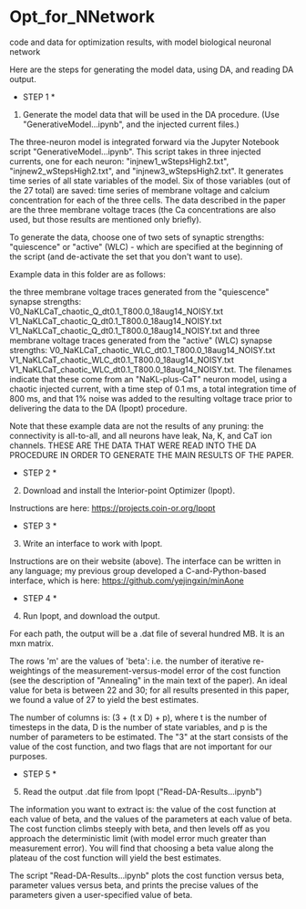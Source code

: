 # Opt_for_NNetwork
 code and data for optimization results, with model biological neuronal network

Here are the steps for generating the model data, using DA, and reading DA output.

* STEP 1 *
1) Generate the model data that will be used in the DA procedure.  (Use "GenerativeModel...ipynb", and the injected current files.)

The three-neuron model is integrated forward via the Jupyter Notebook script "GenerativeModel...ipynb".  This script takes in 
three injected currents, one for each neuron: "injnew1_wStepsHigh2.txt", "injnew2_wStepsHigh2.txt", and "injnew3_wStepsHigh2.txt". 
It generates time series of all state variables of the model.  Six of those variables (out of the 27 total) are saved: time series of 
membrane voltage and calcium concentration for each of the three cells.  The data described in the paper are the three membrane
voltage traces (the Ca concentrations are also used, but those results are mentioned only briefly).

To generate the data, choose one of two sets of synaptic strengths: "quiescence" or "active" (WLC) - which are 
specified at the beginning of the script (and de-activate the set that you don't want to use).

Example data in this folder are as follows:

the three membrane voltage traces generated from the "quiescence" synapse strengths:
  V0_NaKLCaT_chaotic_Q_dt0.1_T800.0_18aug14_NOISY.txt
  V1_NaKLCaT_chaotic_Q_dt0.1_T800.0_18aug14_NOISY.txt
  V1_NaKLCaT_chaotic_Q_dt0.1_T800.0_18aug14_NOISY.txt
and three membrane voltage traces generated from the "active" (WLC) synapse strengths:
  V0_NaKLCaT_chaotic_WLC_dt0.1_T800.0_18aug14_NOISY.txt
  V1_NaKLCaT_chaotic_WLC_dt0.1_T800.0_18aug14_NOISY.txt
  V1_NaKLCaT_chaotic_WLC_dt0.1_T800.0_18aug14_NOISY.txt.
The filenames indicate that these come from an "NaKL-plus-CaT" neuron model, using a chaotic injected current, with a time step
of 0.1 ms, a total integration time of 800 ms, and that 1% noise was added to the resulting voltage trace prior to delivering the data
to the DA (Ipopt) procedure.  

Note that these example data are not the results of any pruning: the connectivity is all-to-all, and all neurons have leak, Na, K, and CaT ion channels.  THESE ARE THE DATA THAT WERE READ INTO THE DA PROCEDURE IN ORDER TO GENERATE THE MAIN RESULTS OF THE PAPER.

* STEP 2 *
2) Download and install the Interior-point Optimizer (Ipopt).

Instructions are here:
https://projects.coin-or.org/Ipopt

* STEP 3 *
3) Write an interface to work with Ipopt.

Instructions are on their website (above).  The interface can be written in any language; my previous group developed a 
C-and-Python-based interface, which is here:
https://github.com/yejingxin/minAone

* STEP 4 *
4) Run Ipopt, and download the output. 

For each path, the output will be a .dat file of several hundred MB.  It is an mxn matrix.

The rows 'm' are the values of 'beta': i.e. the number of iterative re-weightings of the measurement-versus-model error of the cost function (see the description of "Annealing" in the main text of the paper).  An ideal value for beta is between 22 and 30; for all results presented in this paper, we found a value of 27 to yield the best estimates.

The number of columns is: (3 + (t x D) + p), where t is the number of timesteps in the data, D is the number of state variables, and p
is the number of parameters to be estimated.  The "3" at the start consists of the value of the cost function, and two flags
that are not important for our purposes.

* STEP 5 *
5) Read the output .dat file from Ipopt ("Read-DA-Results...ipynb")

The information you want to extract is: the value of the cost function at each value of beta, and the values of the parameters at 
each value of beta.  The cost function climbs steeply with beta, and then levels off as you approach the deterministic limit (with model error much greater than measurement error).  You will find that choosing a beta value along the plateau of the cost function will 
yield the best estimates.

The script "Read-DA-Results...ipynb" plots the cost function versus beta, parameter values versus beta, and prints the precise
values of the parameters given a user-specified value of beta.
